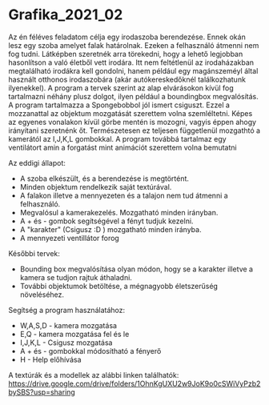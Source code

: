 # Grafika_2021_02
Az én féléves feladatom célja egy irodaszoba berendezése. Ennek okán lesz egy szoba amelyet falak határolnak. 
Ezeken a felhasználó átmenni nem fog tudni.
Látképben szeretnék arra törekedni, hogy a lehető legjobban hasonlítson a való életből vett irodára. Itt nem feltétlenül az irodaházakban megtalálható irodákra kell gondolni, hanem például egy magánszeméyl által használt otthonos irodaszobára (akár autókereskedőknél találkozhatunk ilyenekkel).
A program a tervek szerint az alap elvárásokon kívül fog tartalmazni néhány plusz dolgot, ilyen például a boundingbox megvalósítás.
A program tartalmazza a Spongebobbol jól ismert csiguszt. Ezzel a mozzanattal az objektum mozgatását szerettem volna szemléltetni. Képes az egyenes vonalakon kívül görbe mentén is mozogni, vagyis éppen ahogy irányítani szeretnénk őt. Természetesen ez teljesen függetlenül mozgathtó a kamerától az I,J,K,L gombokkal. A program továbbá tartalmaz egy ventilátort amin a forgatást mint animációt szerettem volna bemutatni

Az eddigi állapot:
   - A szoba elkészült, és a berendezése is megtörtént.
   - Minden objektum rendelkezik saját textúrával.
   - A falakon illetve a mennyezeten és a talajon nem tud átmenni a felhasználó.
   - Megvalósul a kamerakezelés.
      Mozgatható minden irányban.
   - A + és - gombok segítségével a fényt tudjuk kezelni.
   - A "karakter" (Csigusz :D ) mozgatható minden irányba.
   - A mennyezeti ventillátor forog

Későbbi tervek:
   - Bounding box megvalósítása olyan módon, hogy se a karakter illetve a kamera se tudjon rajtuk áthaladni.
   - További objektumok betöltése, a mégnagyobb életszerűség növeléséhez.

Segítség a program használatához:
   - W,A,S,D - kamera mozgatása
   - E,Q - kamera mozgatása fel és le
   - I,J,K,L - Csigusz mozgatása
   - A + és - gombokkal módosítható a fényerő
   - H - Help előhívása

  
A textúrák és a modellek az alábbi linken találhatók:
https://drive.google.com/drive/folders/1OhnKgUXU2w9JoK9o0cSWiVyPzb2bySBS?usp=sharing
